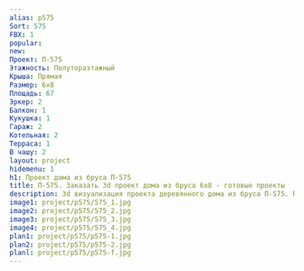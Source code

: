 ```yaml
---
alias: p575
Sort: 575
FBX: 1
popular: 
new: 
Проект: П-575
Этажность: Полутораэтажный
Крыша: Прямая
Размер: 6х8
Площадь: 67
Эркер: 2
Балкон: 1
Кукушка: 1
Гараж: 2
Котельная: 2
Терраса: 1
В чашу: 2
layout: project
hidemenu: 1
h1: Проект дома из бруса П-575
title: П-575. Заказать 3d проект дома из бруса 6х8 - готовые проекты
description: 3d визуализация проекта деревянного дома из бруса П-575. Площадь 67 м2, размер 6х8. Вы можете внести любые изменения в проект.
image1: project/p575/575_1.jpg
image2: project/p575/575_2.jpg
image3: project/p575/575_3.jpg
image4: project/p575/575_4.jpg
plan1: project/p575/p575-1.jpg
plan2: project/p575/p575-2.jpg
planl: project/p575/p575-f.jpg
---
```


